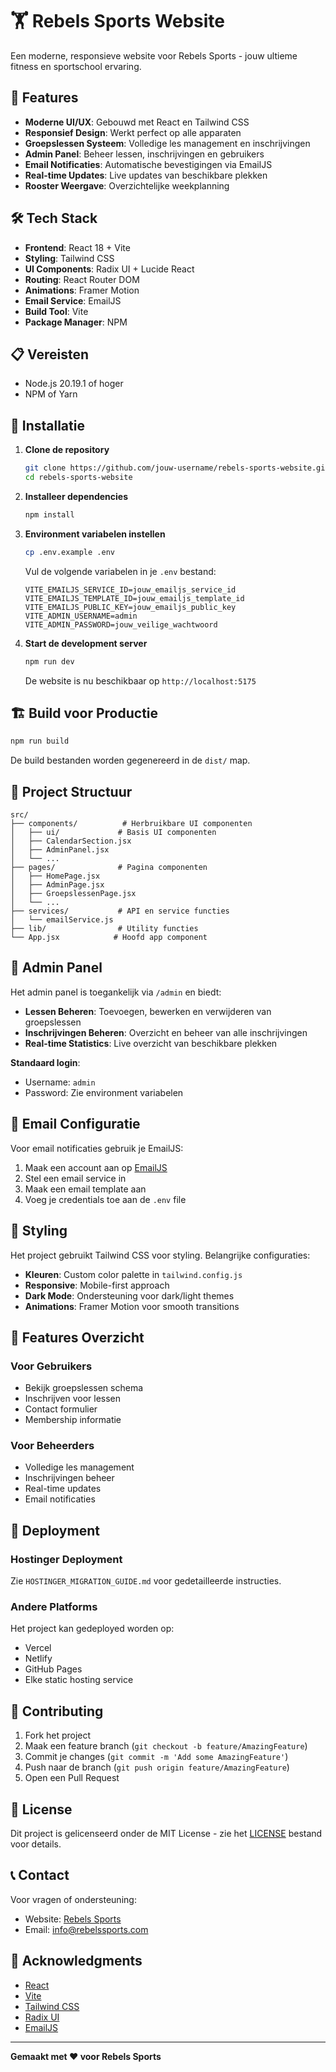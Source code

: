 # 🏋️ Rebels Sports Website

Een moderne, responsieve website voor Rebels Sports - jouw ultieme fitness en sportschool ervaring.

## 🚀 Features

- **Moderne UI/UX**: Gebouwd met React en Tailwind CSS
- **Responsief Design**: Werkt perfect op alle apparaten
- **Groepslessen Systeem**: Volledige les management en inschrijvingen
- **Admin Panel**: Beheer lessen, inschrijvingen en gebruikers
- **Email Notificaties**: Automatische bevestigingen via EmailJS
- **Real-time Updates**: Live updates van beschikbare plekken
- **Rooster Weergave**: Overzichtelijke weekplanning

## 🛠️ Tech Stack

- **Frontend**: React 18 + Vite
- **Styling**: Tailwind CSS
- **UI Components**: Radix UI + Lucide React
- **Routing**: React Router DOM
- **Animations**: Framer Motion
- **Email Service**: EmailJS
- **Build Tool**: Vite
- **Package Manager**: NPM

## 📋 Vereisten

- Node.js 20.19.1 of hoger
- NPM of Yarn

## 🔧 Installatie

1. **Clone de repository**
   ```bash
   git clone https://github.com/jouw-username/rebels-sports-website.git
   cd rebels-sports-website
   ```

2. **Installeer dependencies**
   ```bash
   npm install
   ```

3. **Environment variabelen instellen**
   ```bash
   cp .env.example .env
   ```
   
   Vul de volgende variabelen in je `.env` bestand:
   ```env
   VITE_EMAILJS_SERVICE_ID=jouw_emailjs_service_id
   VITE_EMAILJS_TEMPLATE_ID=jouw_emailjs_template_id
   VITE_EMAILJS_PUBLIC_KEY=jouw_emailjs_public_key
   VITE_ADMIN_USERNAME=admin
   VITE_ADMIN_PASSWORD=jouw_veilige_wachtwoord
   ```

4. **Start de development server**
   ```bash
   npm run dev
   ```

   De website is nu beschikbaar op `http://localhost:5175`

## 🏗️ Build voor Productie

```bash
npm run build
```

De build bestanden worden gegenereerd in de `dist/` map.

## 📁 Project Structuur

```
src/
├── components/          # Herbruikbare UI componenten
│   ├── ui/             # Basis UI componenten
│   ├── CalendarSection.jsx
│   ├── AdminPanel.jsx
│   └── ...
├── pages/              # Pagina componenten
│   ├── HomePage.jsx
│   ├── AdminPage.jsx
│   ├── GroepslessenPage.jsx
│   └── ...
├── services/           # API en service functies
│   └── emailService.js
├── lib/                # Utility functies
└── App.jsx            # Hoofd app component
```

## 🔐 Admin Panel

Het admin panel is toegankelijk via `/admin` en biedt:

- **Lessen Beheren**: Toevoegen, bewerken en verwijderen van groepslessen
- **Inschrijvingen Beheren**: Overzicht en beheer van alle inschrijvingen
- **Real-time Statistics**: Live overzicht van beschikbare plekken

**Standaard login**: 
- Username: `admin`
- Password: Zie environment variabelen

## 📧 Email Configuratie

Voor email notificaties gebruik je EmailJS:

1. Maak een account aan op [EmailJS](https://www.emailjs.com/)
2. Stel een email service in
3. Maak een email template aan
4. Voeg je credentials toe aan de `.env` file

## 🎨 Styling

Het project gebruikt Tailwind CSS voor styling. Belangrijke configuraties:

- **Kleuren**: Custom color palette in `tailwind.config.js`
- **Responsive**: Mobile-first approach
- **Dark Mode**: Ondersteuning voor dark/light themes
- **Animations**: Framer Motion voor smooth transitions

## 📱 Features Overzicht

### Voor Gebruikers
- Bekijk groepslessen schema
- Inschrijven voor lessen
- Contact formulier
- Membership informatie

### Voor Beheerders
- Volledige les management
- Inschrijvingen beheer
- Real-time updates
- Email notificaties

## 🚀 Deployment

### Hostinger Deployment
Zie `HOSTINGER_MIGRATION_GUIDE.md` voor gedetailleerde instructies.

### Andere Platforms
Het project kan gedeployed worden op:
- Vercel
- Netlify
- GitHub Pages
- Elke static hosting service

## 🤝 Contributing

1. Fork het project
2. Maak een feature branch (`git checkout -b feature/AmazingFeature`)
3. Commit je changes (`git commit -m 'Add some AmazingFeature'`)
4. Push naar de branch (`git push origin feature/AmazingFeature`)
5. Open een Pull Request

## 📄 License

Dit project is gelicenseerd onder de MIT License - zie het [LICENSE](LICENSE) bestand voor details.

## 📞 Contact

Voor vragen of ondersteuning:
- Website: [Rebels Sports](https://jouw-website.com)
- Email: info@rebelssports.com

## 🙏 Acknowledgments

- [React](https://reactjs.org/)
- [Vite](https://vitejs.dev/)
- [Tailwind CSS](https://tailwindcss.com/)
- [Radix UI](https://www.radix-ui.com/)
- [EmailJS](https://www.emailjs.com/)

---

**Gemaakt met ❤️ voor Rebels Sports**